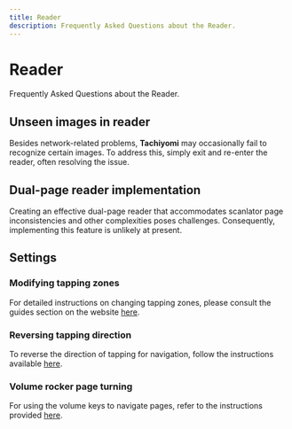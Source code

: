 ```yaml
---
title: Reader
description: Frequently Asked Questions about the Reader.
---
```


# Reader
Frequently Asked Questions about the Reader.

## Unseen images in reader
Besides network-related problems, **Tachiyomi** may occasionally fail to recognize certain images.
To address this, simply exit and re-enter the reader, often resolving the issue.

## Dual-page reader implementation
Creating an effective dual-page reader that accommodates scanlator page inconsistencies and other complexities poses challenges.
Consequently, implementing this feature is unlikely at present.

## Settings

### Modifying tapping zones
For detailed instructions on changing tapping zones, please consult the guides section on the website [here](/docs/guides/reader-settings#tap-zones-pages).

### Reversing tapping direction
To reverse the direction of tapping for navigation, follow the instructions available [here](/docs/guides/reader-settings#invert-tap-zones-pages).

### Volume rocker page turning
For using the volume keys to navigate pages, refer to the instructions provided [here](/docs/guides/reader-settings#volume-keys).
